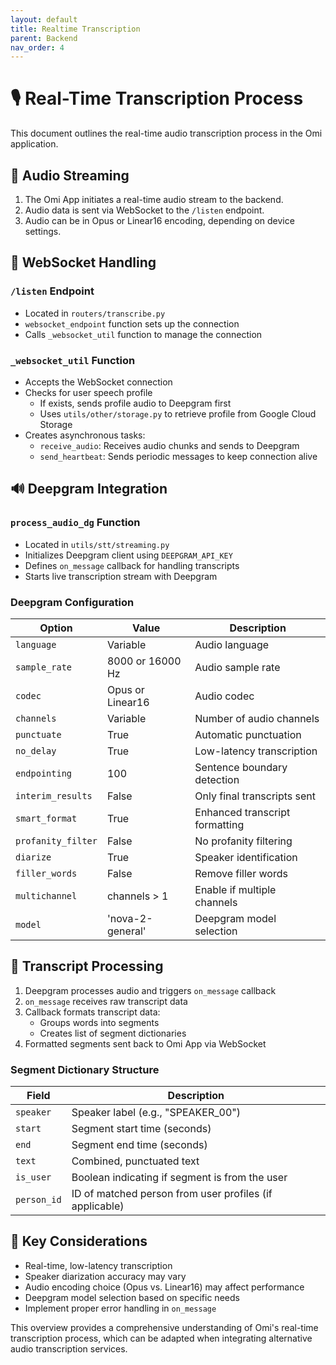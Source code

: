 ```yaml
---
layout: default
title: Realtime Transcription
parent: Backend
nav_order: 4
---
```


# 🎙️ Real-Time Transcription Process

This document outlines the real-time audio transcription process in the Omi application.

## 📡 Audio Streaming

1. The Omi App initiates a real-time audio stream to the backend.
2. Audio data is sent via WebSocket to the `/listen` endpoint.
3. Audio can be in Opus or Linear16 encoding, depending on device settings.

## 🔌 WebSocket Handling

### `/listen` Endpoint

- Located in `routers/transcribe.py`
- `websocket_endpoint` function sets up the connection
- Calls `_websocket_util` function to manage the connection

### `_websocket_util` Function

- Accepts the WebSocket connection
- Checks for user speech profile
  - If exists, sends profile audio to Deepgram first
  - Uses `utils/other/storage.py` to retrieve profile from Google Cloud Storage
- Creates asynchronous tasks:
  - `receive_audio`: Receives audio chunks and sends to Deepgram
  - `send_heartbeat`: Sends periodic messages to keep connection alive

## 🔊 Deepgram Integration

### `process_audio_dg` Function

- Located in `utils/stt/streaming.py`
- Initializes Deepgram client using `DEEPGRAM_API_KEY`
- Defines `on_message` callback for handling transcripts
- Starts live transcription stream with Deepgram

### Deepgram Configuration

| Option | Value | Description |
|--------|-------|-------------|
| `language` | Variable | Audio language |
| `sample_rate` | 8000 or 16000 Hz | Audio sample rate |
| `codec` | Opus or Linear16 | Audio codec |
| `channels` | Variable | Number of audio channels |
| `punctuate` | True | Automatic punctuation |
| `no_delay` | True | Low-latency transcription |
| `endpointing` | 100 | Sentence boundary detection |
| `interim_results` | False | Only final transcripts sent |
| `smart_format` | True | Enhanced transcript formatting |
| `profanity_filter` | False | No profanity filtering |
| `diarize` | True | Speaker identification |
| `filler_words` | False | Remove filler words |
| `multichannel` | channels > 1 | Enable if multiple channels |
| `model` | 'nova-2-general' | Deepgram model selection |

## 🔄 Transcript Processing

1. Deepgram processes audio and triggers `on_message` callback
2. `on_message` receives raw transcript data
3. Callback formats transcript data:
   - Groups words into segments
   - Creates list of segment dictionaries
4. Formatted segments sent back to Omi App via WebSocket

### Segment Dictionary Structure

| Field | Description |
|-------|-------------|
| `speaker` | Speaker label (e.g., "SPEAKER_00") |
| `start` | Segment start time (seconds) |
| `end` | Segment end time (seconds) |
| `text` | Combined, punctuated text |
| `is_user` | Boolean indicating if segment is from the user |
| `person_id` | ID of matched person from user profiles (if applicable) |

## 🔑 Key Considerations

- Real-time, low-latency transcription
- Speaker diarization accuracy may vary
- Audio encoding choice (Opus vs. Linear16) may affect performance
- Deepgram model selection based on specific needs
- Implement proper error handling in `on_message`

This overview provides a comprehensive understanding of Omi's real-time transcription process, which can be adapted when integrating alternative audio transcription services.
